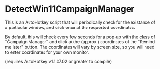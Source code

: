 # DetectWin11CampaignManager

This is an AutoHotkey script that will periodically check for the existance of a particular window, and click once at the requested coordinates.

By default, this will check every few seconds for a pop-up with the class of "Campaign Manager" and click at the (approx.) coordinates of the "Remind me later" button.
The coordinates will vary by screen size, so you will need to enter coordinates for your own monitor.

(requires AutoHotkey v1.1.37.02 or greater to compile)
